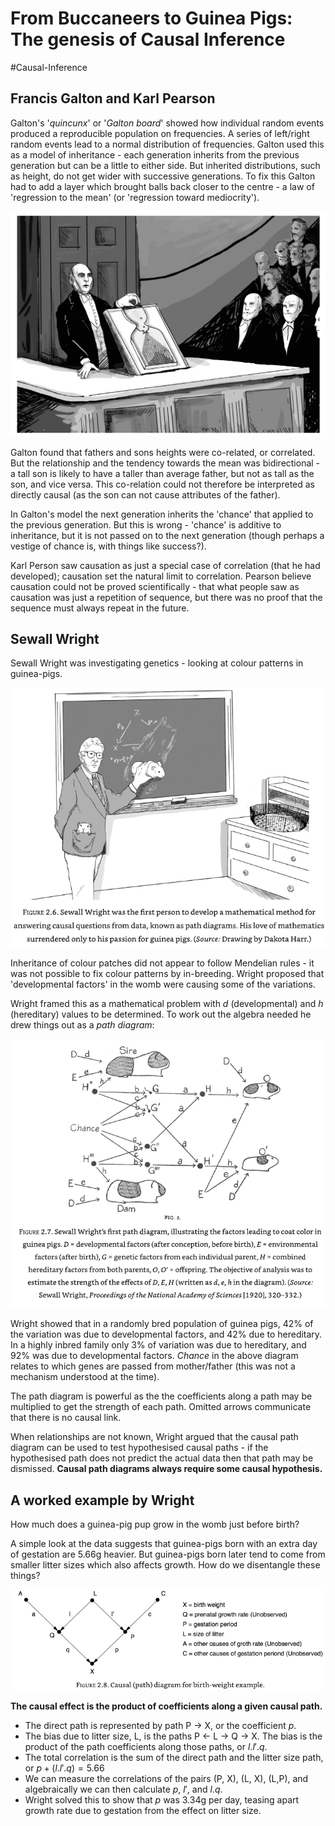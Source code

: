 # From Buccaneers to Guinea Pigs: The genesis of Causal Inference

#Causal-Inference 

## Francis Galton and Karl Pearson

Galton's '*quincunx*' or '*Galton board*' showed how individual random events produced a reproducible population on frequencies. A series of left/right random events lead to a normal distribution of frequencies. Galton used this as a model of inheritance - each generation inherits from the previous generation but can be a little to either side. But inherited distributions, such as height, do not get wider with successive generations. To fix this Galton had to add a layer which brought balls back closer to the centre - a law of 'regression to the mean' (or 'regression toward mediocrity').

![](images/quincunx.png)

Galton found that fathers and sons heights were co-related, or correlated. But the relationship and the tendency towards the mean was bidirectional - a tall son is likely to have a taller than average father, but not as tall as the son, and vice versa. This co-relation could not therefore be interpreted as directly causal (as the son can not cause attributes of the father). 

In Galton's model the next generation inherits the 'chance' that applied to the previous generation. But this is wrong - 'chance' is additive to inheritance, but it is not passed on to the next generation (though perhaps a vestige of chance is, with things like success?).

Karl Person saw causation as just a special case of correlation (that he had developed); causation set the natural limit to correlation. Pearson believe causation could not be proved scientifically - that what people saw as causation was just a repetition of sequence, but there was no proof that the sequence must always repeat in the future.

## Sewall Wright

Sewall Wright was investigating genetics - looking at colour patterns in guinea-pigs.

![](images/sewall_wright.png)

Inheritance of colour patches did not appear to follow Mendelian rules - it was not possible to fix colour patterns by in-breeding. Wright proposed that 'developmental factors' in the womb were causing some of the variations.

Wright framed this as a mathematical problem with $d$ (developmental) and $h$ (hereditary) values to be determined. To work out the algebra needed he drew things out as a *path diagram*:

![](images/path_diagram.png)

Wright showed that in a randomly bred population of guinea pigs, 42% of the variation was due to developmental factors, and 42% due to hereditary. In a highly inbred family only 3% of variation was due to hereditary, and 92% was due to developmental factors. *Chance* in the above diagram relates to which genes are passed from mother/father (this was not a mechanism understood at the time).

The path diagram is powerful as the the coefficients along a path may be multiplied to get the strength of each path. Omitted arrows communicate that there is no causal link.

When relationships are not known, Wright argued that the causal path diagram can be used to test hypothesised causal paths - if the hypothesised path does not predict the actual data then that path may be dismissed. **Causal path diagrams always require some causal hypothesis.** 

## A worked example by Wright

How much does a guinea-pig pup grow in the womb just before birth?

A simple look at the data suggests that guinea-pigs born with an extra day of gestation are 5.66g heavier. But guinea-pigs born later tend to come from smaller litter sizes which also affects growth. How do we disentangle these things?

![](images/growth.png)

**The causal effect is the product of coefficients along a given causal path.** 

* The direct path is represented by path P -> X, or the coefficient $p$.
* The bias due to litter size, L, is the paths P <- L -> Q -> X. The bias is the product of the path coefficients along those paths, or $l.l'.q$. 
* The total correlation is the sum of the direct path and the litter size path, or $p + (l.l'.q) = 5.66$
* We can measure the correlations of the pairs (P, X), (L, X), (L,P), and algebraically we can then calculate $p$, $l'$, and $l.q$.
* Wright solved this to show that $p$ was 3.34g per day, teasing apart growth rate due to gestation from the effect on litter size.
